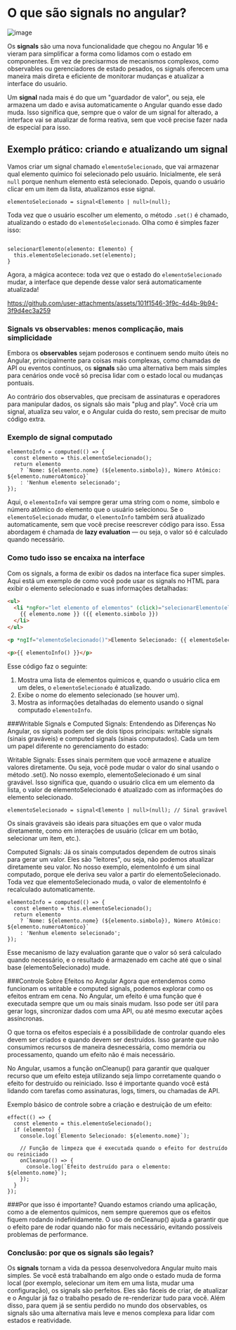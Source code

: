 # O que são signals no angular?

![image](https://github.com/user-attachments/assets/e25ef7e6-fb2a-4594-95fc-44ff21cdb17e)


Os **signals** são uma nova funcionalidade que chegou no Angular 16 e vieram para simplificar a forma como lidamos com o estado em componentes. Em vez de precisarmos de mecanismos complexos, como observables ou gerenciadores de estado pesados, os signals oferecem uma maneira mais direta e eficiente de monitorar mudanças e atualizar a interface do usuário.

Um **signal** nada mais é do que um "guardador de valor", ou seja, ele armazena um dado e avisa automaticamente o Angular quando esse dado muda. Isso significa que, sempre que o valor de um signal for alterado, a interface vai se atualizar de forma reativa, sem que você precise fazer nada de especial para isso.

## Exemplo prático: criando e atualizando um signal

Vamos criar um signal chamado `elementoSelecionado`, que vai armazenar qual elemento químico foi selecionado pelo usuário. Inicialmente, ele será `null` porque nenhum elemento está selecionado. Depois, quando o usuário clicar em um item da lista, atualizamos esse signal.

```tsx
elementoSelecionado = signal<Elemento | null>(null);
```

Toda vez que o usuário escolher um elemento, o método `.set()` é chamado, atualizando o estado do `elementoSelecionado`. Olha como é simples fazer isso:

```tsx

selecionarElemento(elemento: Elemento) {
  this.elementoSelecionado.set(elemento);
}
```

Agora, a mágica acontece: toda vez que o estado do `elementoSelecionado` mudar, a interface que depende desse valor será automaticamente atualizada!

https://github.com/user-attachments/assets/101f1546-3f9c-4d4b-9b94-3f9d4ec3a259


### Signals vs observables: menos complicação, mais simplicidade

Embora os **observables** sejam poderosos e continuem sendo muito úteis no Angular, principalmente para coisas mais complexas, como chamadas de API ou eventos contínuos, os **signals** são uma alternativa bem mais simples para cenários onde você só precisa lidar com o estado local ou mudanças pontuais.

Ao contrário dos observables, que precisam de assinaturas e operadores para manipular dados, os signals são mais "plug and play". Você cria um signal, atualiza seu valor, e o Angular cuida do resto, sem precisar de muito código extra.

### Exemplo de signal computado

```tsx
elementoInfo = computed(() => {
  const elemento = this.elementoSelecionado();
  return elemento
    ? `Nome: ${elemento.nome} (${elemento.simbolo}), Número Atômico: ${elemento.numeroAtomico}`
    : 'Nenhum elemento selecionado';
});
```

Aqui, o `elementoInfo` vai sempre gerar uma string com o nome, símbolo e número atômico do elemento que o usuário selecionou. Se o `elementoSelecionado` mudar, o `elementoInfo` também será atualizado automaticamente, sem que você precise reescrever código para isso. Essa abordagem é chamada de **lazy evaluation** — ou seja, o valor só é calculado quando necessário.

### Como tudo isso se encaixa na interface

Com os signals, a forma de exibir os dados na interface fica super simples. Aqui está um exemplo de como você pode usar os signals no HTML para exibir o elemento selecionado e suas informações detalhadas:

```html
<ul>
  <li *ngFor="let elemento of elementos" (click)="selecionarElemento(elemento)">
    {{ elemento.nome }} ({{ elemento.simbolo }})
  </li>
</ul>

<p *ngIf="elementoSelecionado()">Elemento Selecionado: {{ elementoSelecionado()?.nome }}</p>

<p>{{ elementoInfo() }}</p>

```

Esse código faz o seguinte:

1. Mostra uma lista de elementos químicos e, quando o usuário clica em um deles, o `elementoSelecionado` é atualizado.
2. Exibe o nome do elemento selecionado (se houver um).
3. Mostra as informações detalhadas do elemento usando o signal computado `elementoInfo`.

###Writable Signals e Computed Signals: Entendendo as Diferenças
No Angular, os signals podem ser de dois tipos principais: writable signals (sinais graváveis) e computed signals (sinais computados). Cada um tem um papel diferente no gerenciamento do estado:

Writable Signals: Esses sinais permitem que você armazene e atualize valores diretamente. Ou seja, você pode mudar o valor do sinal usando o método .set(). No nosso exemplo, elementoSelecionado é um sinal gravável. Isso significa que, quando o usuário clica em um elemento da lista, o valor de elementoSelecionado é atualizado com as informações do elemento selecionado.

```
elementoSelecionado = signal<Elemento | null>(null); // Sinal gravável
```

Os sinais graváveis são ideais para situações em que o valor muda diretamente, como em interações de usuário (clicar em um botão, selecionar um item, etc.).

Computed Signals: Já os sinais computados dependem de outros sinais para gerar um valor. Eles são "leitores", ou seja, não podemos atualizar diretamente seu valor. No nosso exemplo, elementoInfo é um sinal computado, porque ele deriva seu valor a partir do elementoSelecionado. Toda vez que elementoSelecionado muda, o valor de elementoInfo é recalculado automaticamente.

```
elementoInfo = computed(() => {
  const elemento = this.elementoSelecionado();
  return elemento
    ? `Nome: ${elemento.nome} (${elemento.simbolo}), Número Atômico: ${elemento.numeroAtomico}`
    : 'Nenhum elemento selecionado';
});
```
Esse mecanismo de lazy evaluation garante que o valor só será calculado quando necessário, e o resultado é armazenado em cache até que o sinal base (elementoSelecionado) mude.

###Controle Sobre Efeitos no Angular
Agora que entendemos como funcionam os writable e computed signals, podemos explorar como os efeitos entram em cena. No Angular, um efeito é uma função que é executada sempre que um ou mais sinais mudam. Isso pode ser útil para gerar logs, sincronizar dados com uma API, ou até mesmo executar ações assíncronas.

O que torna os efeitos especiais é a possibilidade de controlar quando eles devem ser criados e quando devem ser destruídos. Isso garante que não consumimos recursos de maneira desnecessária, como memória ou processamento, quando um efeito não é mais necessário.

No Angular, usamos a função onCleanup() para garantir que qualquer recurso que um efeito esteja utilizando seja limpo corretamente quando o efeito for destruído ou reiniciado. Isso é importante quando você está lidando com tarefas como assinaturas, logs, timers, ou chamadas de API.

Exemplo básico de controle sobre a criação e destruição de um efeito:

```
effect(() => {
  const elemento = this.elementoSelecionado();
  if (elemento) {
    console.log(`Elemento Selecionado: ${elemento.nome}`);

    // Função de limpeza que é executada quando o efeito for destruído ou reiniciado
    onCleanup(() => {
      console.log(`Efeito destruído para o elemento: ${elemento.nome}`);
    });
  }
});
```

###Por que isso é importante?
Quando estamos criando uma aplicação, como a de elementos químicos, nem sempre queremos que os efeitos fiquem rodando indefinidamente. O uso de onCleanup() ajuda a garantir que o efeito pare de rodar quando não for mais necessário, evitando possíveis problemas de performance.

### Conclusão: por que os signals são legais?

Os **signals** tornam a vida da pessoa desenvolvedora Angular muito mais simples. Se você está trabalhando em algo onde o estado muda de forma local (por exemplo, selecionar um item em uma lista, mudar uma configuração), os signals são perfeitos. Eles são fáceis de criar, de atualizar e o Angular já faz o trabalho pesado de re-renderizar tudo para você. Além disso, para quem já se sentiu perdido no mundo dos observables, os signals são uma alternativa mais leve e menos complexa para lidar com estados e reatividade.

